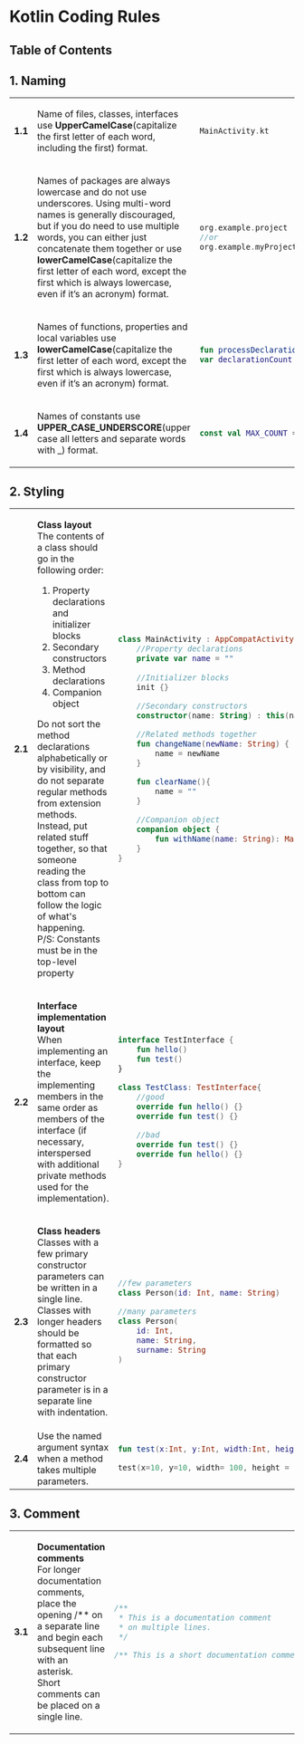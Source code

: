 
# Kotlin Coding Rules


## Table of Contents


## 1. Naming

<table>
<tr id="1.1">
<td width="5%">

**1.1**
</td>
<td width="50%">

Name of files, classes, interfaces use **UpperCamelCase**(capitalize the first letter of each word, including the first) format.
</td>
<td>

```kotlin
MainActivity.kt
```
</td>
</tr>

<tr id="1.2">
<td>

**1.2**
</td>
<td>

Names of packages are always lowercase and do not use underscores. Using multi-word names is generally discouraged, but if you do need to use multiple words, you can either just concatenate them together or use **lowerCamelCase**(capitalize the first letter of each word, except the first which is always lowercase, even if it’s an acronym) format.
</td>
<td>

```kotlin
org.example.project
//or
org.example.myProject
```
</td>
</tr>

<tr id="1.3">
<td>

**1.3**
</td>
<td>

Names of functions, properties and local variables use **lowerCamelCase**(capitalize the first letter of each word, except the first which is always lowercase, even if it’s an acronym) format.
</td>
<td>

```kotlin
fun processDeclarations() { /*...*/ }
var declarationCount = 1
```
</td>
</tr>

<tr id="1.4">
<td>

**1.4**
</td>
<td>

Names of constants use **UPPER_CASE_UNDERSCORE**(upper case all letters and separate words with _) format.
</td>
<td>

```kotlin
const val MAX_COUNT = 8
```
</td>
</tr>
</table>

## 2. Styling

<table>
<tr id="2.1">
<td width="5%">

**2.1**
</td>
<td width="50%">

**Class layout**<br>
The contents of a class should go in the following order:
1. Property declarations and initializer blocks
2. Secondary constructors
3. Method declarations
3. Companion object

Do not sort the method declarations alphabetically or by visibility, and do not separate regular methods from extension methods. Instead, put related stuff together, so that someone reading the class from top to bottom can follow the logic of what's happening. <br>
P/S: Constants must be in the top-level property
</td>
<td>

```kotlin
class MainActivity : AppCompatActivity() {
    //Property declarations
    private var name = ""
    
    //Initializer blocks
    init {}

    //Secondary constructors
    constructor(name: String) : this(name) {}

    //Related methods together
    fun changeName(newName: String) {
        name = newName
    }

    fun clearName(){
        name = ""
    }

    //Companion object
    companion object { 
        fun withName(name: String): MainActivity = MainActivity(name)
    }
}
```
</td>
</tr>

<tr id="2.2">

<td>

**2.2**
</td>
<td>

**Interface implementation layout**<br>
When implementing an interface, keep the implementing members in the same order as members of the interface (if necessary, interspersed with additional private methods used for the implementation).
</td>
<td>

```kotlin
interface TestInterface {
    fun hello()
    fun test()
}

class TestClass: TestInterface{
    //good
    override fun hello() {}
    override fun test() {}

    //bad
    override fun test() {}
    override fun hello() {}
}
```
</td>
</tr>

<tr id="2.3">

<td>

**2.3**
</td>
<td>

**Class headers**<br>
Classes with a few primary constructor parameters can be written in a single line. <br>
Classes with longer headers should be formatted so that each primary constructor parameter is in a separate line with indentation. 
</td>
<td>

```kotlin
//few parameters
class Person(id: Int, name: String)

//many parameters
class Person(
    id: Int,
    name: String,
    surname: String
) 

```
</td>
</tr>

<tr id="2.4">
<td>

**2.4**

</td>
<td>
Use the named argument syntax when a method takes multiple parameters.
</td>
<td>

```kotlin
fun test(x:Int, y:Int, width:Int, height:Int){}

test(x=10, y=10, width= 100, height = 100)
```
</td>
</tr>
</table>

## 3. Comment
<table>
<tr id="3.1">
<td width="5%">

**3.1**
</td>
<td>

**Documentation comments**<br>
For longer documentation comments, place the opening /** on a separate line and begin each subsequent line with an asterisk. <br>
Short comments can be placed on a single line.
</td>
<td>

```kotlin
/**
 * This is a documentation comment
 * on multiple lines.
 */

/** This is a short documentation comment. */
```
</td>
</tr>
</table>